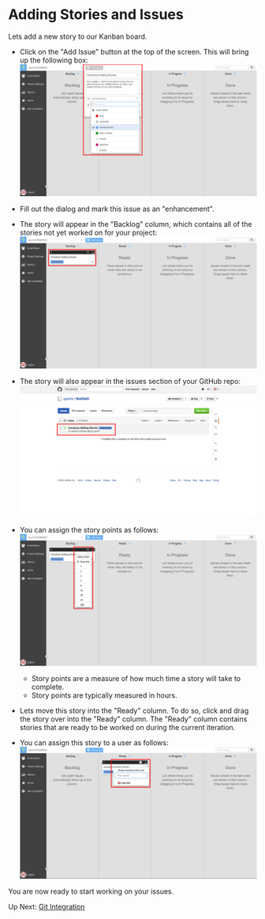 # Adding Stories and Issues

Lets add a new story to our Kanban board. 

- Click on the "Add Issue" button at the top of the screen. This will bring up the following box:
![Add Story](/images/w_add_story.png?raw=true "Add Story")
- Fill out the dialog and mark this issue as an "enhancement". 

- The story will appear in the "Backlog" column, which contains all of the stories not yet worked on for your project:
![Story In Backlog](/images/w_story_backlog.png?raw=true "Story In Backlog")

- The story will also appear in the issues section of your GitHub repo:
![Story In GitHub](/images/gh_story_in_issues.png?raw=true "Story In GitHub")

- You can assign the story points as follows:
![Assign Points](/images/w_assign_points.png?raw=true "Assign Points")
	- Story points are a measure of how much time a story will take to complete. 
	- Story points are typically measured in hours.
- Lets move this story into the "Ready" column. To do so, click and drag the story over into the "Ready" column. The "Ready" column contains stories that are ready to be worked on during the current iteration.
- You can assign this story to a user as follows:
![Assign Story](/images/w_assign_story.png?raw=true "Assign Story")

You are now ready to start working on your issues.

Up Next: [Git Integration](https://github.com/rpcrimi/WaffleIO/blob/master/markdown/git_integration.md)